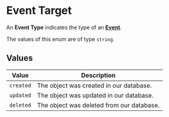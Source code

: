 # Event Target
An **Event Type** indicates the type of an
**[Event](../event)**.

The values of this enum are of type `string`.

## Values
| Value | Description |
| ----- | ----------- |
| `created` | The object was created in our database. |
| `updated` | The object was updated in our database. |
| `deleted` | The object was deleted from our database. |
